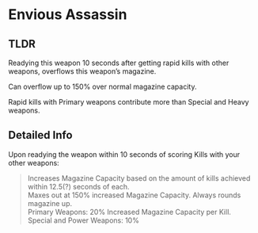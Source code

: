 # Envious Assassin
## TLDR
Readying this weapon 10 seconds after getting rapid kills with other weapons, overflows this weapon’s magazine.  

Can overflow up to 150% over normal magazine capacity.  

Rapid kills with Primary weapons contribute more than Special and Heavy weapons.  
## Detailed Info
Upon readying the weapon within 10 seconds of scoring Kills with your other weapons:
> Increases Magazine Capacity based on the amount of kills achieved within 12.5(?) seconds of each.  
> Maxes out at 150% increased Magazine Capacity. Always rounds magazine up.  
> Primary Weapons: 20% Increased Magazine Capacity per Kill.   
> Special and Power Weapons: 10%  